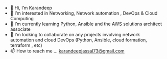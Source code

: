 - 👋 Hi, I’m Karandeep
- 👀 I’m interested in Networking, Network automation , DevOps & Cloud Computing
- 🌱 I’m currently learning Python, Ansible and the AWS solutions architect associate 
- 💞️ I’m looking to collaborate on any projects involving network automation and cloud DevOps (Python, Ansible, cloud formation, terraform , etc)
- 📫 How to reach me ... karandeepjassal73@gmail.com

<!---
ksjassal/ksjassal is a ✨ special ✨ repository because its `README.md` (this file) appears on your GitHub profile.
You can click the Preview link to take a look at your changes.
--->
